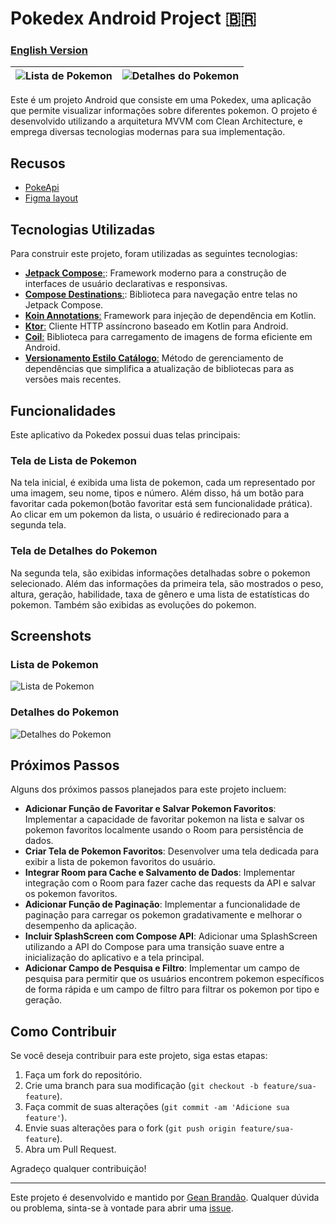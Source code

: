 
# Pokedex Android Project :brazil:

### [English Version](README-us.md)

| ![Lista de Pokemon](/docs/home.jpeg) | ![Detalhes do Pokemon](docs/details.jpeg) |
|:-----------------------------------------:|:--------------------------------------------:|

Este é um projeto Android que consiste em uma Pokedex, uma aplicação que permite visualizar informações sobre diferentes pokemon. O projeto é desenvolvido utilizando a arquitetura MVVM com Clean Architecture, e emprega diversas tecnologias modernas para sua implementação.

## Recusos

- [PokeApi](https://pokeapi.co/)
- [Figma layout](https://www.figma.com/community/file/1202971127473077147/pokedex-pokemon-app)

## Tecnologias Utilizadas

Para construir este projeto, foram utilizadas as seguintes tecnologias:

- [**Jetpack Compose**:](https://developer.android.com/courses/jetpack-compose/course?gad_source=1&gclid=Cj0KCQjwwMqvBhCtARIsAIXsZpYE_XOZY74zGbnCTBku2jGsJjwSRljtZB7eh-EgHX_hRVtRpFzWmDkaAh_FEALw_wcB&gclsrc=aw.ds): Framework moderno para a construção de interfaces de usuário declarativas e responsivas.
- [**Compose Destinations**:](https://github.com/raamcosta/compose-destinations): Biblioteca para navegação entre telas no Jetpack Compose.
- [**Koin Annotations**:](https://insert-koin.io/docs/reference/koin-annotations/start/) Framework para injeção de dependência em Kotlin.
- [**Ktor**:](https://ktor.io/docs/getting-started-ktor-client-multiplatform-mobile.html#build-script) Cliente HTTP assíncrono baseado em Kotlin para Android.
- [**Coil**:](https://github.com/coil-kt/coil) Biblioteca para carregamento de imagens de forma eficiente em Android.
- [**Versionamento Estilo Catálogo**:](https://developer.android.com/build/migrate-to-catalogs) Método de gerenciamento de dependências que simplifica a atualização de bibliotecas para as versões mais recentes.

## Funcionalidades

Este aplicativo da Pokedex possui duas telas principais:

### Tela de Lista de Pokemon

Na tela inicial, é exibida uma lista de pokemon, cada um representado por uma imagem, seu nome, tipos e número. Além disso, há um botão para favoritar cada pokemon(botão favoritar está sem funcionalidade prática). Ao clicar em um pokemon da lista, o usuário é redirecionado para a segunda tela.

### Tela de Detalhes do Pokemon

Na segunda tela, são exibidas informações detalhadas sobre o pokemon selecionado. Além das informações da primeira tela, são mostrados o peso, altura, geração, habilidade, taxa de gênero e uma lista de estatísticas do pokemon. Também são exibidas as evoluções do pokemon.

## Screenshots

### Lista de Pokemon

![Lista de Pokemon](docs/details.jpeg)

### Detalhes do Pokemon

![Detalhes do Pokemon](docs/home.jpeg)

## Próximos Passos

Alguns dos próximos passos planejados para este projeto incluem:

- **Adicionar Função de Favoritar e Salvar Pokemon Favoritos**: Implementar a capacidade de favoritar pokemon na lista e salvar os pokemon favoritos localmente usando o Room para persistência de dados.
- **Criar Tela de Pokemon Favoritos**: Desenvolver uma tela dedicada para exibir a lista de pokemon favoritos do usuário.
- **Integrar Room para Cache e Salvamento de Dados**: Implementar integração com o Room para fazer cache das requests da API e salvar os pokemon favoritos.
- **Adicionar Função de Paginação**: Implementar a funcionalidade de paginação para carregar os pokemon gradativamente e melhorar o desempenho da aplicação.
- **Incluir SplashScreen com Compose API**: Adicionar uma SplashScreen utilizando a API do Compose para uma transição suave entre a inicialização do aplicativo e a tela principal.
- **Adicionar Campo de Pesquisa e Filtro**: Implementar um campo de pesquisa para permitir que os usuários encontrem pokemon específicos de forma rápida e um campo de filtro para filtrar os pokemon por tipo e geração.

## Como Contribuir

Se você deseja contribuir para este projeto, siga estas etapas:

1. Faça um fork do repositório.
2. Crie uma branch para sua modificação (`git checkout -b feature/sua-feature`).
3. Faça commit de suas alterações (`git commit -am 'Adicione sua feature'`).
4. Envie suas alterações para o fork (`git push origin feature/sua-feature`).
5. Abra um Pull Request.

Agradeço qualquer contribuição!

---

Este projeto é desenvolvido e mantido por [Gean Brandão](https://github.com/geanbrandao). Qualquer dúvida ou problema, sinta-se à vontade para abrir uma [issue](https://github.com/geanbrandao/Pokedex2.0/issues).
